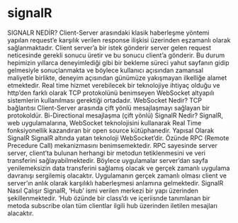 # signalR
 
SIGNALR NEDİR?
Client-Server arasındaki klasik haberleşme yöntemi yapılan request’e karşılık verilen response ilişkisi üzerinden eşzamanlı olarak sağlanmaktadır. Client server’a bir istek gönderir server gelen request neticesinde gerekli sonucu üretir ve bu sonucu client’a gönderir. 
Bu durum hepimizin yıllarca deneyimlediği gibi bir bekleme süreci yahut sayfanın gidip gelmesiyle sonuçlanmakta ve böylece kullanıcı açısından zamansal maliyetle birlikte, deneyim açısından günümüze yakışmayan ilkelliğe alamet etmektedir. 
Real time hizmet verebilecek bir teknolojiye ihtiyaç olduğu ve http’den farklı olarak TCP protokolünü benimseyen WebSocket altyapılı sistemlerin kullanılması gerektiği ortadadır.
WebSocket Nedir?
TCP bağlantısı Client-Server arasında çift yönlü mesajlaşmayı sağlayan bir protokoldür.
Bi-Directional mesajlaşma (çift yönlü)
SignalR Nedir?
SignalR, web uygulamalarına, WebSocket teknolojisini kullanarak Real Time fonksiyonellik kazandıran bir open source kütüphanedir.
Yapısal Olarak SignalR
SignalR altında yatan teknoloji WebSocket’dir.
Özünde RPC (Remote Precedure Call) mekanizmasını benimsemektedir. RPC sayesinde server server, client’ta bulunan herhangi bir metodun tetiklenmesini ve veri transferini sağlayabilmektedir.
Böylece uygulamalar server’dan sayfa yenilemeksizin data transferini sağlamış olacak ve gerçek zamanlı uygulama davranışı sergilemiş olacaktır. Uygulamanın gerçek zamanlı olması client ve server’ın anlık olarak karşılıklı haberleşmesi anlamına gelmektedir.
SignalR Nasıl Çalışır
SignalR, ‘Hub’ ismi verilen merkezi bir yapı üzerinden şekillenmektedir. ‘Hub özünde bir class’dı ve içeriisnde tanımlanan bir metoda subscribe olan tüm clientlar ilgili hub üzerinden iletilen mesajları alacaktır. 



